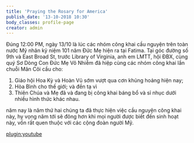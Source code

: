 ```yaml
---
title: 'Praying the Rosary for America'
publish_date: '13-10-2018 10:30'
body_classes: profile-page
creator: admin
---
```


Đúng 12:00 PM, ngày 13/10 là lúc các nhóm công khai cầu nguyện trên toàn nước Mỹ nhân kỷ niệm 101 năm Đức Mẹ hiện ra tại Fatima.  Tại góc đường số 9th và East Broad St, trước Library of Virginia, anh em LMTT, hội ĐBX, cùng quý Sơ Dòng Con Đức Mẹ Vô Nhiễm đã hiệp cùng các nhóm công khai lần chuỗi Mân Côi cầu cho:
1. Giáo hội Hoa Kỳ và Hoàn Vũ sớm vượt qua cơn khủng hoảng hiện nay; 
2. Hòa Bình cho thế giới; và đền tạ vì
3. Thiên Chúa và Mẹ đã và đang bị công khai báng bổ và sỉ nhục dưới nhiều hình thức khác nhau.

năm nay là năm thứ hai chúng ta đã thực hiện việc cầu nguyện công khai này, hy vọng năm tới sẽ đông hơn khi mọi người được biết đến sinh hoạt này, vốn rất quen thuộc với các cộng đoàn người Mỹ.

[plugin:youtube](https://www.youtube.com/watch?v=Fuqz5EgmtAU)
